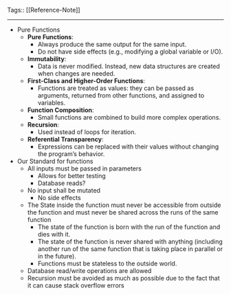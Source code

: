 Tags:: [[Reference-Note]]
_________________
- Pure Functions
	- **Pure Functions**:
	    - Always produce the same output for the same input.    
	    - Do not have side effects (e.g., modifying a global variable or I/O).
	- **Immutability**:
	    - Data is never modified. Instead, new data structures are created when changes are needed.
	- **First-Class and Higher-Order Functions**:
	    - Functions are treated as values: they can be passed as arguments, returned from other functions, and assigned to variables.
	- **Function Composition**:
	    - Small functions are combined to build more complex operations.
	- **Recursion**:
	    - Used instead of loops for iteration.
	- **Referential Transparency**:
	    - Expressions can be replaced with their values without changing the program’s behavior.
- Our Standard for functions
	- All inputs must be passed in parameters
		- Allows for better testing
		- Database reads?
	- No input shall be mutated
		- No side effects
	- The State inside the function must never be accessible from outside the function and must never be shared across the runs of the same function
		- The state of the function is born with the run of the function and dies with it.
		- The state of the function is never shared with anything (including another run of the same function that is taking place in parallel or in the future).
		- Functions must be stateless to the outside world.
	- Database read/write operations are allowed
	- Recursion must be avoided as much as possible due to the fact that it can cause stack overflow errors